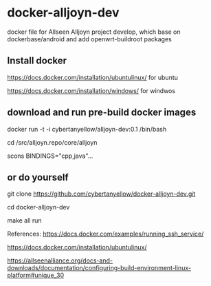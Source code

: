 docker-alljoyn-dev
==================

docker file for Allseen Alljoyn project develop, which base on dockerbase/android and add openwrt-buildroot packages

## Install docker
https://docs.docker.com/installation/ubuntulinux/ for ubuntu

https://docs.docker.com/installation/windows/ for windwos

## download and run pre-build docker images
docker run -t -i cybertanyellow/alljoyn-dev:0.1 /bin/bash

cd /src/alljoyn.repo/core/alljoyn

scons BINDINGS="cpp,java"...

## or do yourself
git clone https://github.com/cybertanyellow/docker-alljoyn-dev.git

cd docker-alljoyn-dev

make all run



References:
https://docs.docker.com/examples/running_ssh_service/

https://docs.docker.com/installation/ubuntulinux/

https://allseenalliance.org/docs-and-downloads/documentation/configuring-build-environment-linux-platform#unique_30
 
